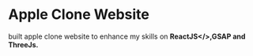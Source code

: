 # Apple Clone Website
built apple clone website to enhance my skills on <b>ReactJS</>,GSAP and ThreeJs.
